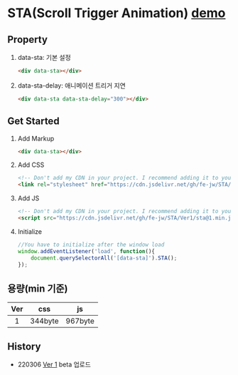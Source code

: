 # STA(Scroll Trigger Animation) [demo](https://fe-jw.github.io/STA)

## Property
1. data-sta: 기본 설정
	```html
	<div data-sta></div>
	```

2. data-sta-delay: 애니메이션 트리거 지연
	```html
	<div data-sta data-sta-delay="300"></div>
	```

## Get Started
1. Add Markup
	```html
	<div data-sta></div>
	```

2. Add CSS
	```html
	<!-- Don't add my CDN in your project. I recommend adding it to your CDN -->
	<link rel="stylesheet" href="https://cdn.jsdelivr.net/gh/fe-jw/STA/Ver1/sta@1.min.css">
	```

3. Add JS
	```html
	<!-- Don't add my CDN in your project. I recommend adding it to your CDN -->
	<script src="https://cdn.jsdelivr.net/gh/fe-jw/STA/Ver1/sta@1.min.js"></script>
	```

4. Initialize
	```javascript
	//You have to initialize after the window load
	window.addEventListener('load', function(){
		document.querySelectorAll('[data-sta]').STA();
	});
	```

## 용량(min 기준)
|Ver|css|js|
|:------:|:---:|:---:|
|1|344byte|967byte|

## History
- 220306 [Ver 1](https://fe-jw.github.io/STA/Ver1) beta 업로드